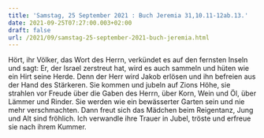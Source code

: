 ```yaml
---
title: 'Samstag, 25 September 2021 : Buch Jeremia 31,10.11-12ab.13.'
date: 2021-09-25T07:27:00.003+02:00
draft: false
url: /2021/09/samstag-25-september-2021-buch-jeremia.html
---
```


Hört, ihr Völker, das Wort des Herrn, verkündet es auf den fernsten Inseln und sagt: Er, der Israel zerstreut hat, wird es auch sammeln und hüten wie ein Hirt seine Herde. Denn der Herr wird Jakob erlösen und ihn befreien aus der Hand des Stärkeren. Sie kommen und jubeln auf Zions Höhe, sie strahlen vor Freude über die Gaben des Herrn, über Korn, Wein und Öl, über Lämmer und Rinder. Sie werden wie ein bewässerter Garten sein und nie mehr verschmachten. Dann freut sich das Mädchen beim Reigentanz, Jung und Alt sind fröhlich. Ich verwandle ihre Trauer in Jubel, tröste und erfreue sie nach ihrem Kummer.